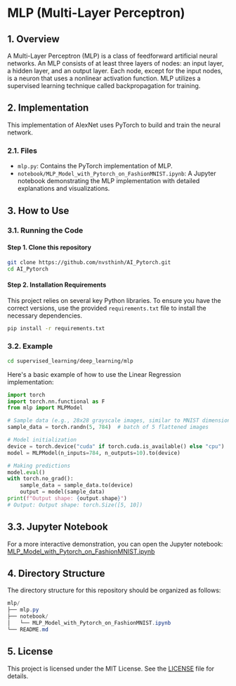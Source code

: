 # MLP (Multi-Layer Perceptron)

## 1. Overview
A Multi-Layer Perceptron (MLP) is a class of feedforward artificial neural networks. An MLP consists of at least three layers of nodes: an input layer, a hidden layer, and an output layer. Each node, except for the input nodes, is a neuron that uses a nonlinear activation function. MLP utilizes a supervised learning technique called backpropagation for training.

## 2. Implementation
This implementation of AlexNet uses PyTorch to build and train the neural network.

### 2.1. Files
- `mlp.py`: Contains the PyTorch implementation of MLP.
- `notebook/MLP_Model_with_Pytorch_on_FashionMNIST.ipynb`: A Jupyter notebook demonstrating the MLP implementation with detailed explanations and visualizations.

## 3. How to Use
### 3.1. Running the Code
#### Step 1. Clone this repository
```bash
git clone https://github.com/nvsthinh/AI_Pytorch.git
cd AI_Pytorch
```
#### Step 2. Installation Requirements
This project relies on several key Python libraries. To ensure you have the correct versions, use the provided `requirements.txt` file to install the necessary dependencies.
```bash
pip install -r requirements.txt
```

### 3.2. Example
```bash
cd supervised_learning/deep_learning/mlp
```
Here's a basic example of how to use the Linear Regression implementation:
```python
import torch
import torch.nn.functional as F
from mlp import MLPModel

# Sample data (e.g., 28x28 grayscale images, similar to MNIST dimensions)
sample_data = torch.randn(5, 784)  # batch of 5 flattened images

# Model initialization
device = torch.device("cuda" if torch.cuda.is_available() else "cpu")
model = MLPModel(n_inputs=784, n_outputs=10).to(device)

# Making predictions
model.eval()
with torch.no_grad():
    sample_data = sample_data.to(device)
    output = model(sample_data)
print(f"Output shape: {output.shape}")
# Output: Output shape: torch.Size([5, 10])
```
## 3.3. Jupyter Notebook
For a more interactive demonstration, you can open the Jupyter notebook: [MLP_Model_with_Pytorch_on_FashionMNIST.ipynb](https://github.com/nvsthinh/AI_Pytorch/tree/main/supervised_learning/deep_learning/mlp/notebook/MLP_Model_with_Pytorch_on_FashionMNIST.ipynb)

## 4. Directory Structure
The directory structure for this repository should be organized as follows:
```csharp
mlp/
├── mlp.py
├── notebook/
│   └── MLP_Model_with_Pytorch_on_FashionMNIST.ipynb
└── README.md
```

## 5. License
This project is licensed under the MIT License. See the [LICENSE](https://github.com/nvsthinh/AI_Pytorch/blob/main/LICENSE) file for details.